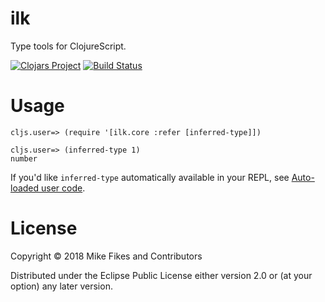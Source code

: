 # ilk

Type tools for ClojureScript.

[![Clojars Project](https://img.shields.io/clojars/v/ilk.svg)](https://clojars.org/ilk) [![Build Status](https://travis-ci.org/mfikes/ilk.svg?branch=master)](https://travis-ci.org/mfikes/ilk)

# Usage

```
cljs.user=> (require '[ilk.core :refer [inferred-type]])

cljs.user=> (inferred-type 1)
number
```

If you'd like `inferred-type` automatically available in your REPL, see [Auto-loaded user code](https://clojurescript.org/reference/repl#auto-loaded-user-code).

# License

Copyright © 2018 Mike Fikes and Contributors

Distributed under the Eclipse Public License either version 2.0 or (at your option) any later version.
